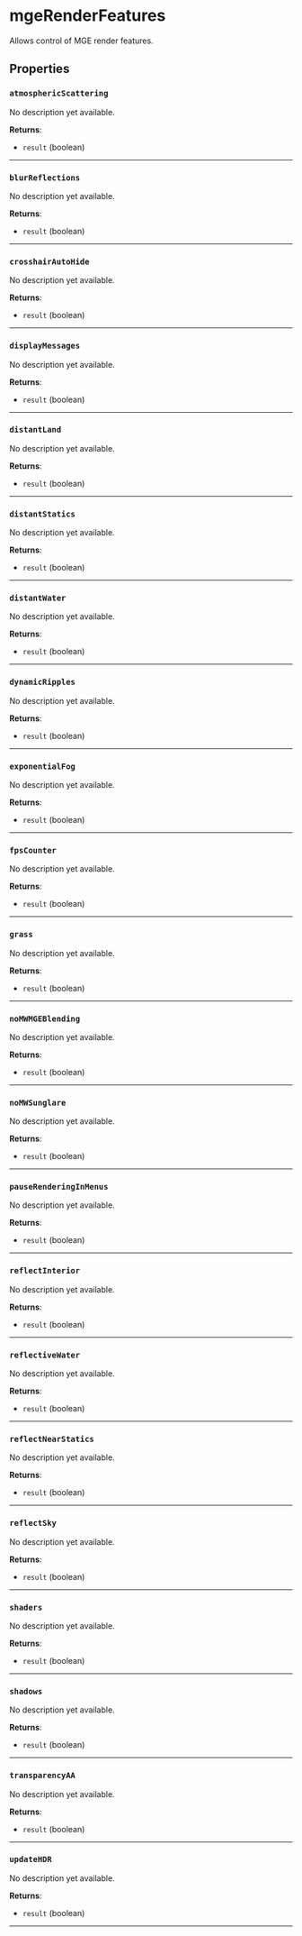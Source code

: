# mgeRenderFeatures
<div class="search_terms" style="display: none">mgerenderfeatures</div>

<!---
	This file is autogenerated. Do not edit this file manually. Your changes will be ignored.
	More information: https://github.com/MWSE/MWSE/tree/master/docs
-->

Allows control of MGE render features.

## Properties

### `atmosphericScattering`
<div class="search_terms" style="display: none">atmosphericscattering</div>

No description yet available.

**Returns**:

* `result` (boolean)

***

### `blurReflections`
<div class="search_terms" style="display: none">blurreflections</div>

No description yet available.

**Returns**:

* `result` (boolean)

***

### `crosshairAutoHide`
<div class="search_terms" style="display: none">crosshairautohide</div>

No description yet available.

**Returns**:

* `result` (boolean)

***

### `displayMessages`
<div class="search_terms" style="display: none">displaymessages</div>

No description yet available.

**Returns**:

* `result` (boolean)

***

### `distantLand`
<div class="search_terms" style="display: none">distantland</div>

No description yet available.

**Returns**:

* `result` (boolean)

***

### `distantStatics`
<div class="search_terms" style="display: none">distantstatics</div>

No description yet available.

**Returns**:

* `result` (boolean)

***

### `distantWater`
<div class="search_terms" style="display: none">distantwater</div>

No description yet available.

**Returns**:

* `result` (boolean)

***

### `dynamicRipples`
<div class="search_terms" style="display: none">dynamicripples</div>

No description yet available.

**Returns**:

* `result` (boolean)

***

### `exponentialFog`
<div class="search_terms" style="display: none">exponentialfog</div>

No description yet available.

**Returns**:

* `result` (boolean)

***

### `fpsCounter`
<div class="search_terms" style="display: none">fpscounter</div>

No description yet available.

**Returns**:

* `result` (boolean)

***

### `grass`
<div class="search_terms" style="display: none">grass</div>

No description yet available.

**Returns**:

* `result` (boolean)

***

### `noMWMGEBlending`
<div class="search_terms" style="display: none">nomwmgeblending</div>

No description yet available.

**Returns**:

* `result` (boolean)

***

### `noMWSunglare`
<div class="search_terms" style="display: none">nomwsunglare</div>

No description yet available.

**Returns**:

* `result` (boolean)

***

### `pauseRenderingInMenus`
<div class="search_terms" style="display: none">pauserenderinginmenus</div>

No description yet available.

**Returns**:

* `result` (boolean)

***

### `reflectInterior`
<div class="search_terms" style="display: none">reflectinterior</div>

No description yet available.

**Returns**:

* `result` (boolean)

***

### `reflectiveWater`
<div class="search_terms" style="display: none">reflectivewater</div>

No description yet available.

**Returns**:

* `result` (boolean)

***

### `reflectNearStatics`
<div class="search_terms" style="display: none">reflectnearstatics</div>

No description yet available.

**Returns**:

* `result` (boolean)

***

### `reflectSky`
<div class="search_terms" style="display: none">reflectsky</div>

No description yet available.

**Returns**:

* `result` (boolean)

***

### `shaders`
<div class="search_terms" style="display: none">shaders</div>

No description yet available.

**Returns**:

* `result` (boolean)

***

### `shadows`
<div class="search_terms" style="display: none">shadows</div>

No description yet available.

**Returns**:

* `result` (boolean)

***

### `transparencyAA`
<div class="search_terms" style="display: none">transparencyaa</div>

No description yet available.

**Returns**:

* `result` (boolean)

***

### `updateHDR`
<div class="search_terms" style="display: none">updatehdr, hdr</div>

No description yet available.

**Returns**:

* `result` (boolean)

***

